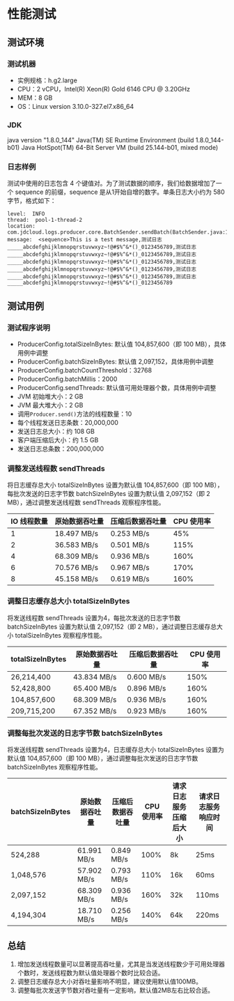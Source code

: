# 性能测试

## 测试环境
### 测试机器
* 实例规格：h.g2.large
* CPU：2 vCPU，Intel(R) Xeon(R) Gold 6146 CPU @ 3.20GHz
* MEM：8 GB
* OS：Linux version 3.10.0-327.el7.x86_64

### JDK
java version "1.8.0_144"
Java(TM) SE Runtime Environment (build 1.8.0_144-b01)
Java HotSpot(TM) 64-Bit Server VM (build 25.144-b01, mixed mode)

### 日志样例
测试中使用的日志包含 4 个键值对。为了测试数据的顺序，我们给数据增加了一个 sequence 的前缀，sequence 是从1开始自增的数字。单条日志大小约为 580 字节，格式如下：
``` 
level:  INFO
thread:  pool-1-thread-2
location:  com.jdcloud.logs.producer.core.BatchSender.sendBatch(BatchSender.java:117)
message:  <sequence>This is a test message,测试日志_____abcdefghijklmnopqrstuvwxyz~!@#$%^&*()_0123456789,测试日志_____abcdefghijklmnopqrstuvwxyz~!@#$%^&*()_0123456789,测试日志_____abcdefghijklmnopqrstuvwxyz~!@#$%^&*()_0123456789,测试日志_____abcdefghijklmnopqrstuvwxyz~!@#$%^&*()_0123456789,测试日志_____abcdefghijklmnopqrstuvwxyz~!@#$%^&*()_0123456789,测试日志_____abcdefghijklmnopqrstuvwxyz~!@#$%^&*()_0123456789
```

## 测试用例

### 测试程序说明
* ProducerConfig.totalSizeInBytes: 默认值 104,857,600（即 100 MB），具体用例中调整
* ProducerConfig.batchSizeInBytes: 默认值 2,097,152，具体用例中调整
* ProducerConfig.batchCountThreshold：32768
* ProducerConfig.batchMillis：2000
* ProducerConfig.sendThreads: 默认值可用处理器个数，具体用例中调整
* JVM 初始堆大小：2 GB
* JVM 最大堆大小：2 GB
* 调用`Producer.send()`方法的线程数量：10
* 每个线程发送日志条数：20,000,000
* 发送日志总大小：约 108 GB
* 客户端压缩后大小：约 1.5 GB
* 发送日志总条数：200,000,000

### 调整发送线程数 sendThreads
将日志缓存总大小 totalSizeInBytes 设置为默认值 104,857,600（即 100 MB），每批次发送的日志字节数 batchSizeInBytes 设置为默认值 2,097,152（即 2 MB），通过调整发送线程数 sendThreads 观察程序性能。

| IO 线程数量 | 原始数据吞吐量 | 压缩后数据吞吐量 | CPU 使用率 |
| -------- | -------- | -------- | -------- |
| 1 | 18.497 MB/s | 0.253 MB/s | 45% |
| 2 | 36.583 MB/s | 0.501 MB/s | 115% |
| 4 | 68.309 MB/s | 0.936 MB/s | 160% |
| 6 | 70.576 MB/s | 0.967 MB/s | 170% |
| 8 | 45.158 MB/s | 0.619 MB/s | 160% |

### 调整日志缓存总大小 totalSizeInBytes
将发送线程数 sendThreads 设置为4，每批次发送的日志字节数 batchSizeInBytes 设置为默认值 2,097,152（即 2 MB），通过调整日志缓存总大小 totalSizeInBytes 观察程序性能。

| totalSizeInBytes | 原始数据吞吐量 | 压缩后数据吞吐量 | CPU 使用率 |
| -------- | -------- | -------- | -------- |
| 26,214,400 | 43.834 MB/s | 0.600 MB/s | 150% |
| 52,428,800 | 65.400 MB/s | 0.896 MB/s | 160% |
| 104,857,600 | 68.309 MB/s | 0.936 MB/s | 160% |
| 209,715,200 | 67.352 MB/s | 0.923 MB/s | 160% |

### 调整每批次发送的日志字节数 batchSizeInBytes
将发送线程数 sendThreads 设置为4，日志缓存总大小 totalSizeInBytes 设置为默认值 104,857,600（即 100 MB），通过调整每批次发送的日志字节数 batchSizeInBytes 观察程序性能。

| batchSizeInBytes | 原始数据吞吐量 | 压缩后数据吞吐量 | CPU 使用率 | 请求日志服务压缩后大小 | 请求日志服务响应时间 |
| -------- | -------- | -------- | -------- | -------- | -------- |
| 524,288 | 61.991 MB/s | 0.849 MB/s | 100% | 8k | 25ms |
| 1,048,576 | 57.902 MB/s | 0.793 MB/s | 110% | 16k | 60ms |
| 2,097,152 | 68.309 MB/s | 0.936 MB/s | 160% | 32k | 110ms |
| 4,194,304 | 18.710 MB/s | 0.256 MB/s | 140% | 64k | 220ms |

## 总结
1. 增加发送线程数量可以显著提高吞吐量，尤其是当发送线程数少于可用处理器个数时，发送线程数为默认值处理器个数时比较合适。
2. 调整日志缓存总大小对吞吐量影响不明显，建议使用默认值100MB。
3. 调整每批次发送字节数对吞吐量有一定影响，默认值2MB左右比较合适。